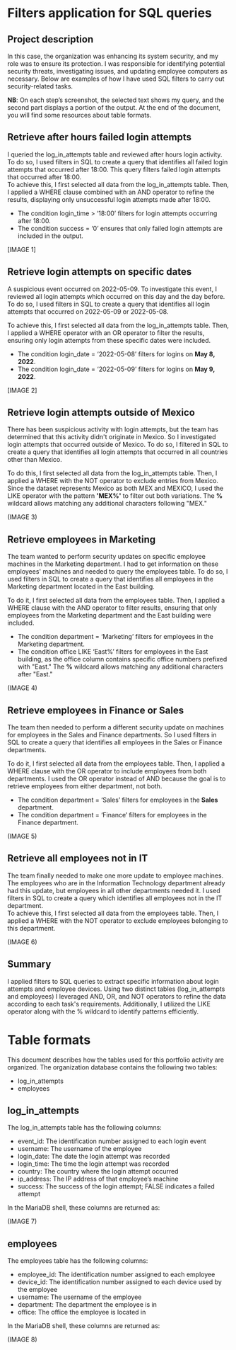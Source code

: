 # Filters application for SQL queries

## Project description

In this case, the organization was enhancing its system security, and my role was to ensure its protection. I was responsible for identifying potential security threats, investigating issues, and updating employee computers as necessary. Below are examples of how I have used SQL filters to carry out security-related tasks.

**NB**: On each step’s screenshot, the selected text shows my query, and the second part displays a portion of the output. At the end of the document, you will find some resources about table formats.

## Retrieve after hours failed login attempts

I queried the log\_in\_attempts table and reviewed after hours login activity. To do so, I used filters in SQL to create a query that identifies all failed login attempts that occurred after 18:00. This query filters failed login attempts that occurred after 18:00.  
To achieve this, I first selected all data from the log\_in\_attempts table. Then, I applied a WHERE clause combined with an AND operator to refine the results, displaying only unsuccessful login attempts made after 18:00.

* The condition login\_time \> ‘18:00’ filters for login attempts occurring after 18:00.  
* The condition success \= ‘0’ ensures that only failed login attempts are included in the output.

\[IMAGE 1\]

## Retrieve login attempts on specific dates

A suspicious event occurred on 2022-05-09. To investigate this event, I reviewed all login attempts which occurred on this day and the day before. To do so, I used filters in SQL to create a query that identifies all login attempts that occurred on 2022-05-09 or 2022-05-08. 

To achieve this, I first selected all data from the log\_in\_attempts table. Then, I applied a WHERE operator with an OR operator to filter the results, ensuring only login attempts from these specific dates were included.

* The condition login\_date \= ‘2022-05-08’ filters for logins on **May 8, 2022**.  
* The condition login\_date \= ‘2022-05-09’ filters for logins on **May 9, 2022**.

\[IMAGE 2\]

## Retrieve login attempts outside of Mexico

There has been suspicious activity with login attempts, but the team has determined that this activity didn't originate in Mexico. So I investigated login attempts that occurred outside of Mexico. To do so, I filtered in SQL to create a query that identifies all login attempts that occurred in all countries other than Mexico.

To do this, I first selected all data from the log\_in\_attempts table. Then, I applied a WHERE with the NOT operator to exclude entries from Mexico. Since the dataset represents Mexico as both MEX and MEXICO, I used the LIKE operator with the pattern **'**MEX%**'** to filter out both variations. The **%** wildcard allows matching any additional characters following "MEX."

(IMAGE 3\)

## Retrieve employees in Marketing

The team wanted to perform security updates on specific employee machines in the Marketing department. I had to get information on these employees' machines and needed to query the employees table. To do so, I used filters in SQL to create a query that identifies all employees in the Marketing department located in the East building.

To do it, I first selected all data from the employees table. Then, I applied a WHERE clause with the AND operator to filter results, ensuring that only employees from the Marketing department and the East building were included.

* The condition department \= ‘Marketing’ filters for employees in the Marketing department.  
* The condition office LIKE ‘East%’ filters for employees in the East building, as the office column contains specific office numbers prefixed with "East." The **%** wildcard allows matching any additional characters after "East."

(IMAGE 4\)

## Retrieve employees in Finance or Sales

The team then needed to perform a different security update on machines for employees in the Sales and Finance departments. So I used filters in SQL to create a query that identifies all employees in the Sales or Finance departments. 

To do it, I first selected all data from the employees table. Then, I applied a WHERE clause with the OR operator to include employees from both departments. I used the OR operator instead of AND because the goal is to retrieve employees from either department, not both.

* The condition department \= ‘Sales’ filters for employees in the **Sales** department.  
* The condition department \= ‘Finance’ filters for employees in the Finance department.

(IMAGE 5\)

## Retrieve all employees not in IT

The team finally needed to make one more update to employee machines. The employees who are in the Information Technology department already had this update, but employees in all other departments needed it. I used filters in SQL to create a query which identifies all employees not in the IT department.  
To achieve this, I first selected all data from the employees table. Then, I applied a WHERE with the NOT operator to exclude employees belonging to this department.

(IMAGE 6\)

## Summary

I applied filters to SQL queries to extract specific information about login attempts and employee devices. Using two distinct tables (log\_in\_attempts and employees) I leveraged AND, OR, and NOT operators to refine the data according to each task's requirements. Additionally, I utilized the LIKE operator along with the % wildcard to identify patterns efficiently.

# Table formats

This document describes how the tables used for this portfolio activity are organized. The organization database contains the following two tables: 

* log\_in\_attempts  
* employees

## log\_in\_attempts

The log\_in\_attempts table has the following columns:

* event\_id: The identification number assigned to each login event  
* username: The username of the employee  
* login\_date: The date the login attempt was recorded  
* login\_time: The time the login attempt was recorded  
* country: The country where the login attempt occurred  
* ip\_address: The IP address of that employee’s machine  
* success: The success of the login attempt; FALSE indicates a failed attempt

In the MariaDB shell, these columns are returned as:

(IMAGE 7\)

## employees

The employees table has the following columns:

* employee\_id: The identification number assigned to each employee  
* device\_id: The identification number assigned to each device used by the employee  
* username: The username of the employee  
* department: The department the employee is in  
* office: The office the employee is located in

In the MariaDB shell, these columns are returned as:

(IMAGE 8\)  
